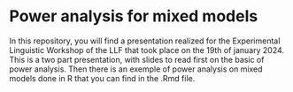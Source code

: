 # Power analysis for mixed models

In this repository, you will find a presentation realized for the Experimental Linguistic Workshop of the LLF that took place on the 19th of january 2024. 
This is a two part presentation, with slides to read first on the basic of power analysis. Then there is an exemple of power analysis on mixed models done in R that you can find in the .Rmd file.

